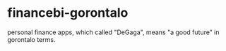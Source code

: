 # financebi-gorontalo
personal finance apps, which called "DeGaga", means "a good future" in gorontalo terms.
